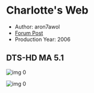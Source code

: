 # Charlotte's Web

* Author: aron7awol
* [Forum Post](https://www.avsforum.com/threads/bass-eq-for-filtered-movies.2995212/post-56999784)
* Production Year: 2006

## DTS-HD MA 5.1

![img 0](https://i.imgur.com/TrkOAKn.jpg)

![img 0](https://i.imgur.com/JaFfuTP.jpg)

